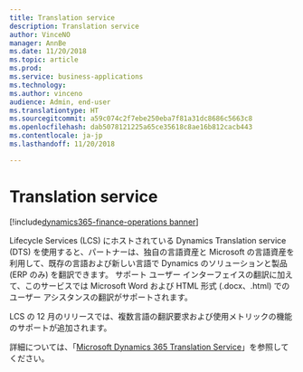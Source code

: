 ```yaml
---
title: Translation service
description: Translation service
author: VinceNO
manager: AnnBe
ms.date: 11/20/2018
ms.topic: article
ms.prod: 
ms.service: business-applications
ms.technology: 
ms.author: vinceno
audience: Admin, end-user
ms.translationtype: HT
ms.sourcegitcommit: a59c074c2f7ebe250eba7f81a31dc8686c5663c8
ms.openlocfilehash: dab5078121225a65ce35618c8ae16b812cacb443
ms.contentlocale: ja-jp
ms.lasthandoff: 11/20/2018

---
```

#  <a name="translation-service"></a>Translation service

[!include[dynamics365-finance-operations banner](../includes/dynamics365-finance-operations.md)]

Lifecycle Services (LCS) にホストされている Dynamics Translation service (DTS) を使用すると、パートナーは、独自の言語資産と Microsoft の言語資産を利用して、既存の言語および新しい言語で Dynamics のソリューションと製品 (ERP のみ) を翻訳できます。 サポート ユーザー インターフェイスの翻訳に加えて、このサービスでは Microsoft Word および HTML 形式 (.docx、.html) でのユーザー アシスタンスの翻訳がサポートされます。 

LCS の 12 月のリリースでは、複数言語の翻訳要求および使用メトリックの機能のサポートが追加されます。

詳細については、「[Microsoft Dynamics 365 Translation Service](https://docs.microsoft.com/en-us/dynamics365/unified-operations/dev-itpro/lifecycle-services/translation-service-overview)」を参照してください。


